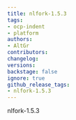 ```yaml
---
title: nlfork-1.5.3
tags:
- ocp-indent
- platform
authors:
- AltGr
contributors:
changelog:
versions:
backstage: false
ignore: true
github_release_tags:
- nlfork-1.5.3
---
```


<p>nlfork-1.5.3</p>
